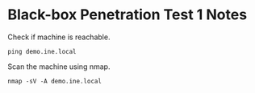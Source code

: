 # Black-box Penetration Test 1 Notes

Check if machine is reachable.

```ping demo.ine.local```

Scan the machine using nmap.

```nmap -sV -A demo.ine.local```
